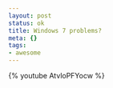```yaml
--- 
layout: post
status: ok
title: Windows 7 problems?
meta: {}
tags: 
- awesome
---
```

{% youtube AtvloPFYocw %}
